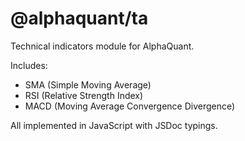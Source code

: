 # @alphaquant/ta

Technical indicators module for AlphaQuant.

Includes:
- SMA (Simple Moving Average)
- RSI (Relative Strength Index)
- MACD (Moving Average Convergence Divergence)

All implemented in JavaScript with JSDoc typings.

